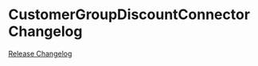 # CustomerGroupDiscountConnector Changelog

[Release Changelog](https://github.com/spryker/customer-group-discount-connector/releases)
